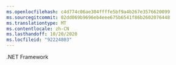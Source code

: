 ```yaml
---
ms.openlocfilehash: c4d774c06ae304ffffe5bf9a4b267e3576620099
ms.sourcegitcommit: 02dd069b9696eb4eee675b6541f86b2602076448
ms.translationtype: MT
ms.contentlocale: zh-CN
ms.lasthandoff: 10/20/2020
ms.locfileid: "92224803"
---
```

.NET Framework